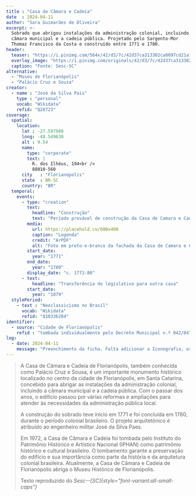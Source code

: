 ```yaml
---
title : "Casa de Câmara e Cadeia"
date  : 2024-04-11 
author: "Sara Guimarães de Oliveira" 
excerpt: >- 
  Sobrado que abrigou instalações da administração colonial, incluindo a
  câmara municipal e a cadeia pública. Projetado pelo Sargento-Mor
  Thomaz Francisco da Costa e construído entre 1771 e 1780.
header:
  teaser: "https://i.pinimg.com/564x/42/d3/7c/42d37ca313302ca8697cd21a7409dbf5.jpg"
  overlay_image: "https://i.pinimg.com/originals/42/d3/7c/42d37ca313302ca8697cd21a7409dbf5.jpg"
  caption: "Fonte: Sesc-SC"
alternative:
  - "Museu de Florianópolis"
  - "Palácio Cruz e Souza"
creator:
  - name : "José da Silva Pais"
    type : "personal"
    vocab: "Wikidata"
    refid: "Q28723"
coverage:
  spatial:
    location:
      lat : -27.597980
      long: -48.549630
      alt : 9.54
      name:
        type: "corporate"
        text: |
          R. dos Ilhéus, 194<br />
          88010-560
      city   : "Florianópolis"
      state  : BR-SC
      country: "BR"
  temporal:
    events:
      - type: "creation"
        text:
          headline: "Construção"
          text: "Período provável de construção da Casa de Camara e Cadeia de Florianópolis"
        media:
          url: https://placehold.co/600x400
          caption: "Legenda"
          credit: "ArPDF"
          alt: "Foto em preto-e-branco da fachada da Casa de Camara e Cadeia de Florianópolis"
        start_date:
          year: "1771"
        end_date:
          year: "1780"
        display_date: "c. 1771-80"
      - text:
          headline: "Transferência do legislativo para outra casa"
        start_date:
          year: "1879"
  stylePeriod:
    - text : "Neoclassicismo no Brasil"
      vocab: "Wikidata"
      refid: "Q10336204"
identifier:
  - source: "Cidade de Florianópolis"
    refid : "tombada individualmente pelo Decreto Municipal n.º 042/84"
log:
  - date: 2024-04-11
    message: "Preenchimento da ficha. Falta adicionar a Iconografia, os DWGs e Docs"
---
```


> A Casa de Câmara e Cadeia de Florianópolis, também conhecida como
> Palácio Cruz e Sousa, é um importante monumento histórico localizado no
> centro da cidade de Florianópolis, em Santa Catarina, concebido para
> abrigar as instalações da administração colonial, incluindo a câmara
> municipal e a cadeia pública. Com o passar dos anos, o edifício passou
> por várias reformas e ampliações para atender às necessidades da
> administração pública local.
> 
> A construção do sobrado teve início em 1771 e foi concluída em 1780,
> durante o período colonial brasileiro. O projeto arquitetônico é
> atribuído ao engenheiro militar José da Silva Paes.
> 
> Em 1972, a Casa de Câmara e Cadeia foi tombada pelo Instituto do
> Patrimônio Histórico e Artístico Nacional (IPHAN) como patrimônio
> histórico e cultural brasileiro. O tombamento garante a preservação do
> edifício e sua importância como parte da história e da arquitetura
> colonial brasileira. Atualmente, a Casa de Câmara e Cadeia de
> Florianópolis abriga o Museu Histórico de Florianópolis.
>
>  <footer class="figure-caption">Texto reproduzido
>  do <cite>Sesc--[SC]{style="font-variant:all-small-caps"}</footer>
